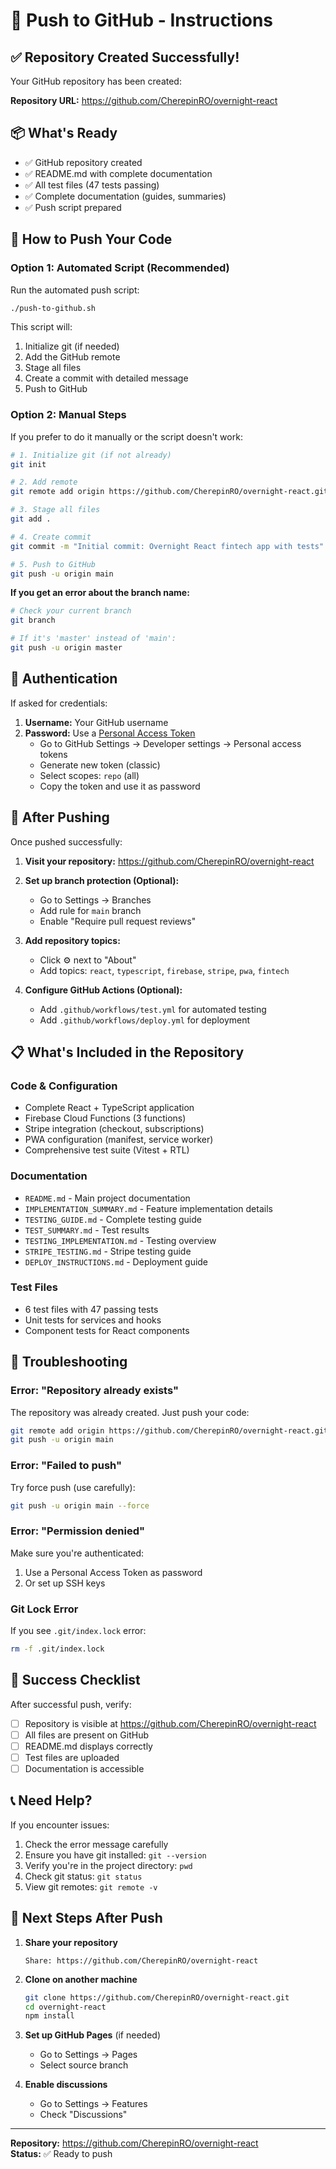 # 🚀 Push to GitHub - Instructions

## ✅ Repository Created Successfully!

Your GitHub repository has been created:

**Repository URL:** https://github.com/CherepinRO/overnight-react

## 📦 What's Ready

- ✅ GitHub repository created
- ✅ README.md with complete documentation
- ✅ All test files (47 tests passing)
- ✅ Complete documentation (guides, summaries)
- ✅ Push script prepared

## 🔧 How to Push Your Code

### Option 1: Automated Script (Recommended)

Run the automated push script:

```bash
./push-to-github.sh
```

This script will:
1. Initialize git (if needed)
2. Add the GitHub remote
3. Stage all files
4. Create a commit with detailed message
5. Push to GitHub

### Option 2: Manual Steps

If you prefer to do it manually or the script doesn't work:

```bash
# 1. Initialize git (if not already)
git init

# 2. Add remote
git remote add origin https://github.com/CherepinRO/overnight-react.git

# 3. Stage all files
git add .

# 4. Create commit
git commit -m "Initial commit: Overnight React fintech app with tests"

# 5. Push to GitHub
git push -u origin main
```

**If you get an error about the branch name:**
```bash
# Check your current branch
git branch

# If it's 'master' instead of 'main':
git push -u origin master
```

## 🔐 Authentication

If asked for credentials:

1. **Username:** Your GitHub username
2. **Password:** Use a [Personal Access Token](https://github.com/settings/tokens)
   - Go to GitHub Settings → Developer settings → Personal access tokens
   - Generate new token (classic)
   - Select scopes: `repo` (all)
   - Copy the token and use it as password

## 🎯 After Pushing

Once pushed successfully:

1. **Visit your repository:**
   https://github.com/CherepinRO/overnight-react

2. **Set up branch protection (Optional):**
   - Go to Settings → Branches
   - Add rule for `main` branch
   - Enable "Require pull request reviews"

3. **Add repository topics:**
   - Click ⚙️ next to "About"
   - Add topics: `react`, `typescript`, `firebase`, `stripe`, `pwa`, `fintech`

4. **Configure GitHub Actions (Optional):**
   - Add `.github/workflows/test.yml` for automated testing
   - Add `.github/workflows/deploy.yml` for deployment

## 📋 What's Included in the Repository

### Code & Configuration
- Complete React + TypeScript application
- Firebase Cloud Functions (3 functions)
- Stripe integration (checkout, subscriptions)
- PWA configuration (manifest, service worker)
- Comprehensive test suite (Vitest + RTL)

### Documentation
- `README.md` - Main project documentation
- `IMPLEMENTATION_SUMMARY.md` - Feature implementation details
- `TESTING_GUIDE.md` - Complete testing guide
- `TEST_SUMMARY.md` - Test results
- `TESTING_IMPLEMENTATION.md` - Testing overview
- `STRIPE_TESTING.md` - Stripe testing guide
- `DEPLOY_INSTRUCTIONS.md` - Deployment guide

### Test Files
- 6 test files with 47 passing tests
- Unit tests for services and hooks
- Component tests for React components

## 🐛 Troubleshooting

### Error: "Repository already exists"
The repository was already created. Just push your code:
```bash
git remote add origin https://github.com/CherepinRO/overnight-react.git
git push -u origin main
```

### Error: "Failed to push"
Try force push (use carefully):
```bash
git push -u origin main --force
```

### Error: "Permission denied"
Make sure you're authenticated:
1. Use a Personal Access Token as password
2. Or set up SSH keys

### Git Lock Error
If you see `.git/index.lock` error:
```bash
rm -f .git/index.lock
```

## 🎉 Success Checklist

After successful push, verify:

- [ ] Repository is visible at https://github.com/CherepinRO/overnight-react
- [ ] All files are present on GitHub
- [ ] README.md displays correctly
- [ ] Test files are uploaded
- [ ] Documentation is accessible

## 📞 Need Help?

If you encounter issues:

1. Check the error message carefully
2. Ensure you have git installed: `git --version`
3. Verify you're in the project directory: `pwd`
4. Check git status: `git status`
5. View git remotes: `git remote -v`

## 🚀 Next Steps After Push

1. **Share your repository**
   ```
   Share: https://github.com/CherepinRO/overnight-react
   ```

2. **Clone on another machine**
   ```bash
   git clone https://github.com/CherepinRO/overnight-react.git
   cd overnight-react
   npm install
   ```

3. **Set up GitHub Pages** (if needed)
   - Go to Settings → Pages
   - Select source branch

4. **Enable discussions**
   - Go to Settings → Features
   - Check "Discussions"

---

**Repository:** https://github.com/CherepinRO/overnight-react  
**Status:** ✅ Ready to push
